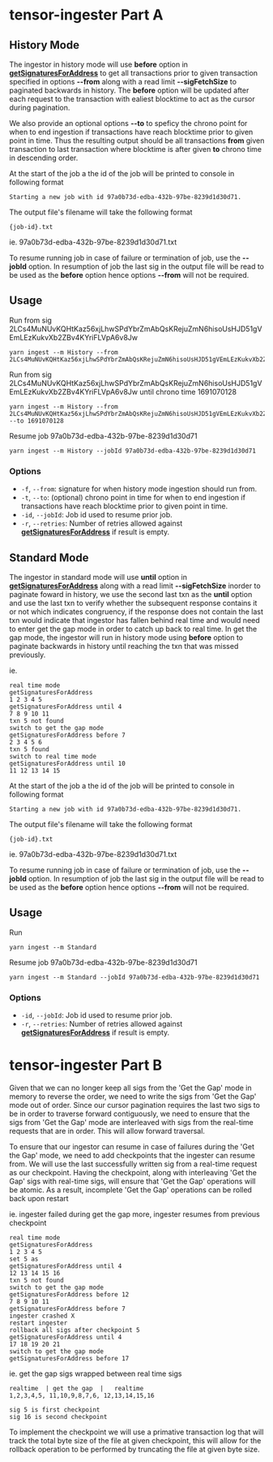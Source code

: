 # tensor-ingester Part A

## History Mode
The ingestor in history mode will use **before** option in **[getSignaturesForAddress](https://docs.solana.com/api/http#getsignaturesforaddress)**
to get all transactions prior to given transaction specified in options **--from** along with a read limit **--sigFetchSize** to paginated backwards in history. The **before** option will be updated after each request to the transaction with ealiest blocktime to act as the cursor during pagination.

 We also provide an optional options **--to** to speficy the chrono point for when to end ingestion if transactions have reach blocktime prior to given point in time.
Thus the resulting output should be all transactions **from** given transaction to last transaction where blocktime is after given **to** chrono time in descending order.

At the start of the job a the id of the job will be printed to console in following format
```
Starting a new job with id 97a0b73d-edba-432b-97be-8239d1d30d71.
```
The output file's filename will take the following format
```
{job-id}.txt
```
ie. 97a0b73d-edba-432b-97be-8239d1d30d71.txt

To resume running job in case of failure or termination of job, use the **--jobId** option. 
In resumption of job the last sig in the output file will be read to be used as the **before** option hence options **--from** will not be required. 

## Usage

Run from sig 2LCs4MuNUvKQHtKaz56xjLhwSPdYbrZmAbQsKRejuZmN6hisoUsHJD51gVEmLEzKukvXb2ZBv4KYriFLVpA6v8Jw
```
yarn ingest --m History --from 2LCs4MuNUvKQHtKaz56xjLhwSPdYbrZmAbQsKRejuZmN6hisoUsHJD51gVEmLEzKukvXb2ZBv4KYriFLVpA6v8Jw
```
Run from sig 2LCs4MuNUvKQHtKaz56xjLhwSPdYbrZmAbQsKRejuZmN6hisoUsHJD51gVEmLEzKukvXb2ZBv4KYriFLVpA6v8Jw until chrono time 1691070128
```
yarn ingest --m History --from 2LCs4MuNUvKQHtKaz56xjLhwSPdYbrZmAbQsKRejuZmN6hisoUsHJD51gVEmLEzKukvXb2ZBv4KYriFLVpA6v8Jw --to 1691070128
```
Resume job 97a0b73d-edba-432b-97be-8239d1d30d71 
```
yarn ingest --m History --jobId 97a0b73d-edba-432b-97be-8239d1d30d71 
```
### Options

- `-f`, `--from`: signature for when history mode ingestion should run from.
- `-t`, `--to`: (optional) chrono point in time for when to end ingestion if transactions have reach blocktime prior to given point in time.
- `-id`, `--jobId`: Job id used to resume prior job.
- `-r`, `--retries`: Number of retries allowed against **[getSignaturesForAddress](https://docs.solana.com/api/http#getsignaturesforaddress)** if result is empty.

## Standard Mode
The ingestor in standard mode will use **until** option in **[getSignaturesForAddress](https://docs.solana.com/api/http#getsignaturesforaddress)**
along with a read limit **--sigFetchSize** inorder to paginate foward in history, we use the second last txn as the **until** option and use the last txn to verify whether the subsequent response contains it or not which indicates congruency, if the response does not contain the last txn would indicate that ingestor has fallen behind real time and would need to enter get the gap mode in order to catch up back to real time.
In get the gap mode, the ingestor will run in history mode using **before** option to paginate backwards in history until reaching the txn that was missed previously.

ie.
```
real time mode
getSignaturesForAddress
1 2 3 4 5
getSignaturesForAddress until 4
7 8 9 10 11
txn 5 not found
switch to get the gap mode
getSignaturesForAddress before 7
2 3 4 5 6 
txn 5 found
switch to real time mode
getSignaturesForAddress until 10
11 12 13 14 15
```
At the start of the job a the id of the job will be printed to console in following format
```
Starting a new job with id 97a0b73d-edba-432b-97be-8239d1d30d71.
```

The output file's filename will take the following format
```
{job-id}.txt
```

ie. 97a0b73d-edba-432b-97be-8239d1d30d71.txt

To resume running job in case of failure or termination of job, use the **--jobId** option. 
In resumption of job the last sig in the output file will be read to be used as the **before** option hence options **--from** will not be required. 

## Usage

Run 
```
yarn ingest --m Standard
```

Resume job 97a0b73d-edba-432b-97be-8239d1d30d71 
```
yarn ingest --m Standard --jobId 97a0b73d-edba-432b-97be-8239d1d30d71 
```
### Options

- `-id`, `--jobId`: Job id used to resume prior job.
- `-r`, `--retries`: Number of retries allowed against **[getSignaturesForAddress](https://docs.solana.com/api/http#getsignaturesforaddress)** if result is empty.

# tensor-ingester Part B

Given that we can no longer keep all sigs from the 'Get the Gap' mode in memory to reverse the order, we need to write the sigs from 'Get the Gap' mode out of order. Since our cursor pagination requires the last two sigs to be in order to traverse forward contiguously, we need to ensure that the sigs from 'Get the Gap' mode are interleaved with sigs from the real-time requests that are in order. This will allow forward traversal.

To ensure that our ingestor can resume in case of failures during the 'Get the Gap' mode, we need to add checkpoints that the ingester can resume from. We will use the last successfully written sig from a real-time request as our checkpoint. Having the checkpoint, along with interleaving 'Get the Gap' sigs with real-time sigs, will ensure that 'Get the Gap' operations will be atomic. As a result, incomplete 'Get the Gap' operations can be rolled back upon restart

ie. ingester failed during get the gap more, ingester resumes from previous checkpoint  
```
real time mode
getSignaturesForAddress
1 2 3 4 5
set 5 as
getSignaturesForAddress until 4
12 13 14 15 16
txn 5 not found
switch to get the gap mode
getSignaturesForAddress before 12
7 8 9 10 11
getSignaturesForAddress before 7
ingester crashed X
restart ingester
rollback all sigs after checkpoint 5
getSignaturesForAddress until 4
17 18 19 20 21
switch to get the gap mode
getSignaturesForAddress before 17
```

ie. get the gap sigs wrapped between real time sigs
```
realtime  | get the gap  |   realtime
1,2,3,4,5, 11,10,9,8,7,6, 12,13,14,15,16

sig 5 is first checkpoint 
sig 16 is second checkpoint

```

To implement the checkpoint we will use a primative transaction log that will track the total byte size of the file at given checkpoint, this will allow for the rollback operation to be performed by truncating the file at given byte size.

